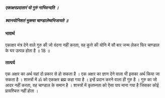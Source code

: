##### एकाक्षरप्रदातारं यो गुरुं नाभिवन्दति ।
##### श्वानयोनिशतं भुक्त्वा चाण्डालेष्वभिजायते ॥

#### भावार्थ

एकाक्षर मंत्र देने वाले गुरु की जो वंदना नहीं करता, वह कुत्ते की योनि में सौ बार जन्म लेकर फिर चाण्डाल के घर उत्पन्न होता है ॥ 18 ॥

#### तात्पर्य

एक अक्षर का अर्थ यहां दो प्रकार से हो सकता है । एक अक्षर का ज्ञान देने वाला भी इसका अर्थ किया जा सकता है । शास्त्रों में ॐ को एकाक्षर ब्रह्म कहा गया है । इन्हें प्रदान करने वाला ही गुरु है । गुरु का जो आदर नहीं करता, वह चाण्डाल के समान है । शास्त्रों में कृतघ्नता को ऐसा पाप माना गया है जिसका कोई प्रायश्चित्त नहीं होता ।